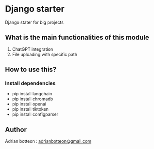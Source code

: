 # Django starter
Django stater for big projects



## What is the main functionalities of this module
1. ChatGPT integration
2. File uploading with specific path


## How to use this?

### Install dependencies
- pip install langchain 
- pip install chromadb
- pip install openai
- pip install tiktoken
- pip install configparser

## Author
Adrian botteon : adrianbotteon@gmail.com

